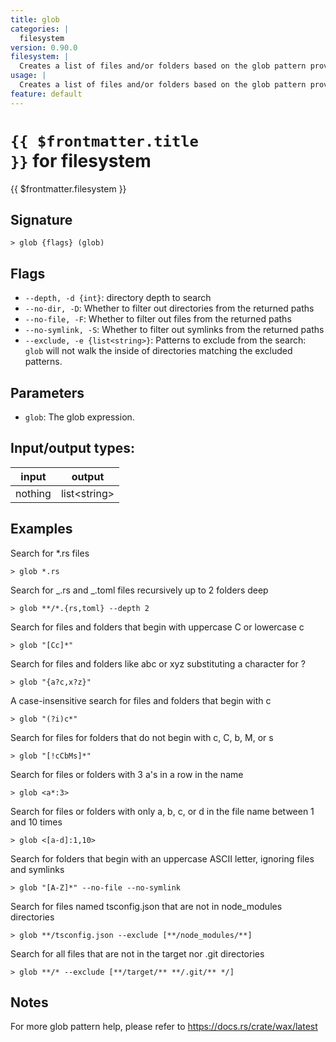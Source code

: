 ```yaml
---
title: glob
categories: |
  filesystem
version: 0.90.0
filesystem: |
  Creates a list of files and/or folders based on the glob pattern provided.
usage: |
  Creates a list of files and/or folders based on the glob pattern provided.
feature: default
---
```


<!-- This file is automatically generated. Please edit the command in https://github.com/nushell/nushell instead. -->

# <code>{{ $frontmatter.title }}</code> for filesystem

<div class='command-title'>{{ $frontmatter.filesystem }}</div>

## Signature

`> glob {flags} (glob)`

## Flags

- `--depth, -d {int}`: directory depth to search
- `--no-dir, -D`: Whether to filter out directories from the returned paths
- `--no-file, -F`: Whether to filter out files from the returned paths
- `--no-symlink, -S`: Whether to filter out symlinks from the returned paths
- `--exclude, -e {list<string>}`: Patterns to exclude from the search: `glob` will not walk the inside of directories matching the excluded patterns.

## Parameters

- `glob`: The glob expression.

## Input/output types:

| input   | output         |
| ------- | -------------- |
| nothing | list\<string\> |

## Examples

Search for \*.rs files

```nu
> glob *.rs

```

Search for _.rs and _.toml files recursively up to 2 folders deep

```nu
> glob **/*.{rs,toml} --depth 2

```

Search for files and folders that begin with uppercase C or lowercase c

```nu
> glob "[Cc]*"

```

Search for files and folders like abc or xyz substituting a character for ?

```nu
> glob "{a?c,x?z}"

```

A case-insensitive search for files and folders that begin with c

```nu
> glob "(?i)c*"

```

Search for files for folders that do not begin with c, C, b, M, or s

```nu
> glob "[!cCbMs]*"

```

Search for files or folders with 3 a's in a row in the name

```nu
> glob <a*:3>

```

Search for files or folders with only a, b, c, or d in the file name between 1 and 10 times

```nu
> glob <[a-d]:1,10>

```

Search for folders that begin with an uppercase ASCII letter, ignoring files and symlinks

```nu
> glob "[A-Z]*" --no-file --no-symlink

```

Search for files named tsconfig.json that are not in node_modules directories

```nu
> glob **/tsconfig.json --exclude [**/node_modules/**]

```

Search for all files that are not in the target nor .git directories

```nu
> glob **/* --exclude [**/target/** **/.git/** */]

```

## Notes

For more glob pattern help, please refer to https://docs.rs/crate/wax/latest
